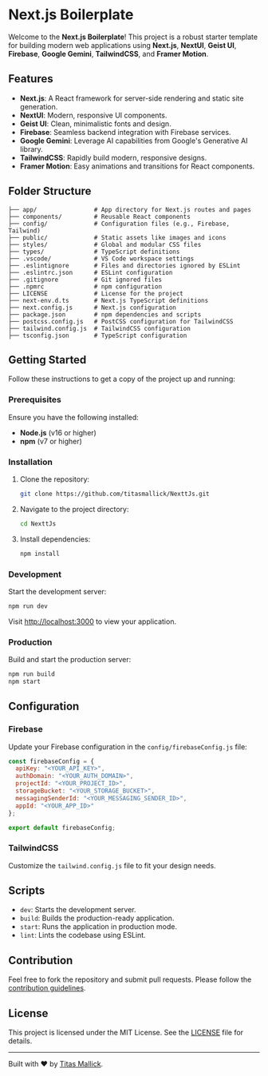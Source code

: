 # Next.js Boilerplate

Welcome to the **Next.js Boilerplate**! This project is a robust starter template for building modern web applications using **Next.js**, **NextUI**, **Geist UI**, **Firebase**, **Google Gemini**, **TailwindCSS**, and **Framer Motion**.

## Features

- **Next.js**: A React framework for server-side rendering and static site generation.
- **NextUI**: Modern, responsive UI components.
- **Geist UI**: Clean, minimalistic fonts and design.
- **Firebase**: Seamless backend integration with Firebase services.
- **Google Gemini**: Leverage AI capabilities from Google's Generative AI library.
- **TailwindCSS**: Rapidly build modern, responsive designs.
- **Framer Motion**: Easy animations and transitions for React components.

## Folder Structure

```
├── app/                # App directory for Next.js routes and pages
├── components/         # Reusable React components
├── config/             # Configuration files (e.g., Firebase, Tailwind)
├── public/             # Static assets like images and icons
├── styles/             # Global and modular CSS files
├── types/              # TypeScript definitions
├── .vscode/            # VS Code workspace settings
├── .eslintignore       # Files and directories ignored by ESLint
├── .eslintrc.json      # ESLint configuration
├── .gitignore          # Git ignored files
├── .npmrc              # npm configuration
├── LICENSE             # License for the project
├── next-env.d.ts       # Next.js TypeScript definitions
├── next.config.js      # Next.js configuration
├── package.json        # npm dependencies and scripts
├── postcss.config.js   # PostCSS configuration for TailwindCSS
├── tailwind.config.js  # TailwindCSS configuration
├── tsconfig.json       # TypeScript configuration
```

## Getting Started

Follow these instructions to get a copy of the project up and running:

### Prerequisites

Ensure you have the following installed:

- **Node.js** (v16 or higher)
- **npm** (v7 or higher)

### Installation

1. Clone the repository:
   ```bash
   git clone https://github.com/titasmallick/NexttJs.git
   ```
2. Navigate to the project directory:
   ```bash
   cd NexttJs
   ```
3. Install dependencies:
   ```bash
   npm install
   ```

### Development

Start the development server:
```bash
npm run dev
```

Visit [http://localhost:3000](http://localhost:3000) to view your application.

### Production

Build and start the production server:
```bash
npm run build
npm start
```

## Configuration

### Firebase
Update your Firebase configuration in the `config/firebaseConfig.js` file:
```javascript
const firebaseConfig = {
  apiKey: "<YOUR_API_KEY>",
  authDomain: "<YOUR_AUTH_DOMAIN>",
  projectId: "<YOUR_PROJECT_ID>",
  storageBucket: "<YOUR_STORAGE_BUCKET>",
  messagingSenderId: "<YOUR_MESSAGING_SENDER_ID>",
  appId: "<YOUR_APP_ID>"
};

export default firebaseConfig;
```

### TailwindCSS
Customize the `tailwind.config.js` file to fit your design needs.

## Scripts

- `dev`: Starts the development server.
- `build`: Builds the production-ready application.
- `start`: Runs the application in production mode.
- `lint`: Lints the codebase using ESLint.

## Contribution

Feel free to fork the repository and submit pull requests. Please follow the [contribution guidelines](CONTRIBUTING.md).

## License

This project is licensed under the MIT License. See the [LICENSE](LICENSE) file for details.

---

Built with ❤️ by [Titas Mallick](https://github.com/titasmallick).

